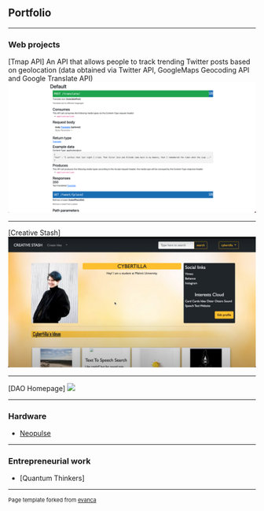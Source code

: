 ## Portfolio

---

### Web projects 

[Tmap API]
An API that allows people to track trending Twitter posts based on geolocation (data obtained via Twitter API, GoogleMaps Geocoding API and Google Translate API)
<img src="images/tmap.jpg?raw=true"/>

---
[Creative Stash]
<img src="images/creativestash.jpg?raw=true"/>

---
[DAO Homepage]
<img src="images/urbisetorbi.jpg?raw=true"/>

---

### Hardware

- [Neopulse](https://github.com/cybertilla/Neopulse)

---

### Entrepreneurial work

- [Quantum Thinkers]


---
<p style="font-size:11px">Page template forked from <a href="https://github.com/evanca/quick-portfolio">evanca</a></p>
<!-- Remove above link if you don't want to attibute -->
